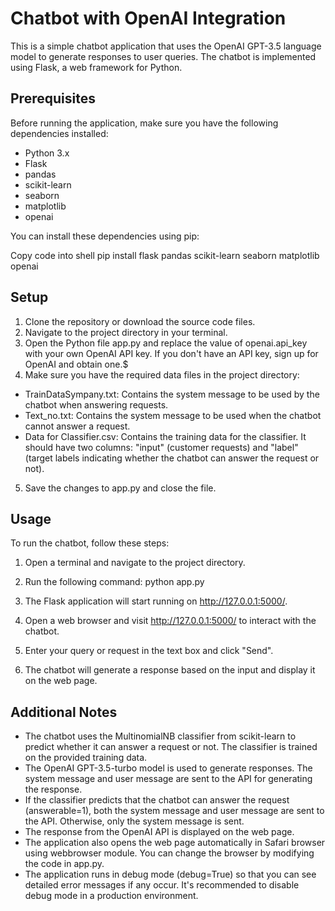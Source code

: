 # Chatbot with OpenAI Integration

This is a simple chatbot application that uses the OpenAI GPT-3.5 language model to generate responses to user queries. The chatbot is implemented using Flask, a web framework for Python.

## Prerequisites

Before running the application, make sure you have the following dependencies installed:

- Python 3.x
- Flask
- pandas
- scikit-learn
- seaborn
- matplotlib
- openai

You can install these dependencies using pip:

Copy code into shell
pip install flask pandas scikit-learn seaborn matplotlib openai

## Setup
1. Clone the repository or download the source code files.
2. Navigate to the project directory in your terminal.
3. Open the Python file app.py and replace the value of openai.api_key with your own OpenAI API key. If you don't have an API key, sign up for OpenAI and obtain one.$
4. Make sure you have the required data files in the project directory:
- TrainDataSympany.txt: Contains the system message to be used by the chatbot when answering requests.
- Text_no.txt: Contains the system message to be used when the chatbot cannot answer a request.
- Data for Classifier.csv: Contains the training data for the classifier. It should have two columns: "input" (customer requests) and "label" (target labels indicating whether the chatbot can answer the request or not).
5. Save the changes to app.py and close the file.

## Usage

To run the chatbot, follow these steps:

1. Open a terminal and navigate to the project directory.
2. Run the following command:
  python app.py

3. The Flask application will start running on http://127.0.0.1:5000/.
4. Open a web browser and visit http://127.0.0.1:5000/ to interact with the chatbot.
5. Enter your query or request in the text box and click "Send".
6. The chatbot will generate a response based on the input and display it on the web page.

## Additional Notes

- The chatbot uses the MultinomialNB classifier from scikit-learn to predict whether it can answer a request or not. The classifier is trained on the provided training data.
- The OpenAI GPT-3.5-turbo model is used to generate responses. The system message and user message are sent to the API for generating the response.
- If the classifier predicts that the chatbot can answer the request (answerable=1), both the system message and user message are sent to the API. Otherwise, only the system message is sent.
- The response from the OpenAI API is displayed on the web page.
- The application also opens the web page automatically in Safari browser using webbrowser module. You can change the browser by modifying the code in app.py.
- The application runs in debug mode (debug=True) so that you can see detailed error messages if any occur. It's recommended to disable debug mode in a production environment.
